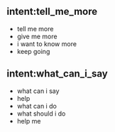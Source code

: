 ## intent:tell_me_more
- tell me more
- give me more
- i want to know more
- keep going

## intent:what_can_i_say
- what can i say
- help
- what can i do
- what should i do
- help me
